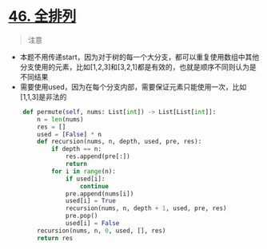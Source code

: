 # [46. 全排列](https://leetcode-cn.com/problems/permutations/)

> 注意

- 本题不用传递start，因为对于树的每一个大分支，都可以重复使用数组中其他分支使用的元素，比如[1,2,3]和[3,2,1]都是有效的，也就是顺序不同则认为是不同结果
- 需要使用used，因为在每个分支内部，需要保证元素只能使用一次，比如[1,1,3]是非法的

```python
    def permute(self, nums: List[int]) -> List[List[int]]:
        n = len(nums)
        res = []
        used = [False] * n
        def recursion(nums, n, depth, used, pre, res):
            if depth == n:
                res.append(pre[:])
                return
            for i in range(n):
                if used[i]:
                    continue
                pre.append(nums[i])
                used[i] = True
                recursion(nums, n, depth + 1, used, pre, res)
                pre.pop()
                used[i] = False
        recursion(nums, n, 0, used, [], res)
        return res
```
